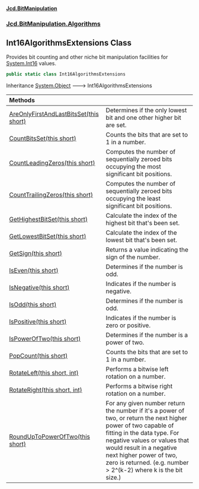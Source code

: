 #### [Jcd.BitManipulation](index.md 'index')

### [Jcd.BitManipulation.Algorithms](Jcd.BitManipulation.Algorithms.md 'Jcd.BitManipulation.Algorithms')

## Int16AlgorithmsExtensions Class

Provides bit counting and other niche bit manipulation facilities
for
[System.Int16](https://docs.microsoft.com/en-us/dotnet/api/System.Int16 'System.Int16')
values.

```csharp
public static class Int16AlgorithmsExtensions
```

Inheritance [System.Object](https://docs.microsoft.com/en-us/dotnet/api/System.Object 'System.Object') &#129106; Int16AlgorithmsExtensions

| Methods                                                                                                                                                                                                                                       |                                                                                                                                                                                                                                                                                                       |
|:----------------------------------------------------------------------------------------------------------------------------------------------------------------------------------------------------------------------------------------------|:------------------------------------------------------------------------------------------------------------------------------------------------------------------------------------------------------------------------------------------------------------------------------------------------------|
| [AreOnlyFirstAndLastBitsSet(this short)](Jcd.BitManipulation.Algorithms.Int16AlgorithmsExtensions.AreOnlyFirstAndLastBitsSet(thisshort).md 'Jcd.BitManipulation.Algorithms.Int16AlgorithmsExtensions.AreOnlyFirstAndLastBitsSet(this short)') | Determines if the only lowest bit and one other higher bit are set.                                                                                                                                                                                                                                   |
| [CountBitsSet(this short)](Jcd.BitManipulation.Algorithms.Int16AlgorithmsExtensions.CountBitsSet(thisshort).md 'Jcd.BitManipulation.Algorithms.Int16AlgorithmsExtensions.CountBitsSet(this short)')                                           | Counts the bits that are set to 1 in a number.                                                                                                                                                                                                                                                        |
| [CountLeadingZeros(this short)](Jcd.BitManipulation.Algorithms.Int16AlgorithmsExtensions.CountLeadingZeros(thisshort).md 'Jcd.BitManipulation.Algorithms.Int16AlgorithmsExtensions.CountLeadingZeros(this short)')                            | Computes the number of sequentially zeroed bits occupying the most significant bit positions.                                                                                                                                                                                                         |
| [CountTrailingZeros(this short)](Jcd.BitManipulation.Algorithms.Int16AlgorithmsExtensions.CountTrailingZeros(thisshort).md 'Jcd.BitManipulation.Algorithms.Int16AlgorithmsExtensions.CountTrailingZeros(this short)')                         | Computes the number of sequentially zeroed bits occupying the least significant bit positions.                                                                                                                                                                                                        |
| [GetHighestBitSet(this short)](Jcd.BitManipulation.Algorithms.Int16AlgorithmsExtensions.GetHighestBitSet(thisshort).md 'Jcd.BitManipulation.Algorithms.Int16AlgorithmsExtensions.GetHighestBitSet(this short)')                               | Calculate the index of the highest bit that's been set.                                                                                                                                                                                                                                               |
| [GetLowestBitSet(this short)](Jcd.BitManipulation.Algorithms.Int16AlgorithmsExtensions.GetLowestBitSet(thisshort).md 'Jcd.BitManipulation.Algorithms.Int16AlgorithmsExtensions.GetLowestBitSet(this short)')                                  | Calculate the index of the lowest bit that's been set.                                                                                                                                                                                                                                                |
| [GetSign(this short)](Jcd.BitManipulation.Algorithms.Int16AlgorithmsExtensions.GetSign(thisshort).md 'Jcd.BitManipulation.Algorithms.Int16AlgorithmsExtensions.GetSign(this short)')                                                          | Returns a value indicating the sign of the number.                                                                                                                                                                                                                                                    |
| [IsEven(this short)](Jcd.BitManipulation.Algorithms.Int16AlgorithmsExtensions.IsEven(thisshort).md 'Jcd.BitManipulation.Algorithms.Int16AlgorithmsExtensions.IsEven(this short)')                                                             | Determines if the number is odd.                                                                                                                                                                                                                                                                      |
| [IsNegative(this short)](Jcd.BitManipulation.Algorithms.Int16AlgorithmsExtensions.IsNegative(thisshort).md 'Jcd.BitManipulation.Algorithms.Int16AlgorithmsExtensions.IsNegative(this short)')                                                 | Indicates if the number is negative.                                                                                                                                                                                                                                                                  |
| [IsOdd(this short)](Jcd.BitManipulation.Algorithms.Int16AlgorithmsExtensions.IsOdd(thisshort).md 'Jcd.BitManipulation.Algorithms.Int16AlgorithmsExtensions.IsOdd(this short)')                                                                | Determines if the number is odd.                                                                                                                                                                                                                                                                      |
| [IsPositive(this short)](Jcd.BitManipulation.Algorithms.Int16AlgorithmsExtensions.IsPositive(thisshort).md 'Jcd.BitManipulation.Algorithms.Int16AlgorithmsExtensions.IsPositive(this short)')                                                 | Indicates if the number is zero or positive.                                                                                                                                                                                                                                                          |
| [IsPowerOfTwo(this short)](Jcd.BitManipulation.Algorithms.Int16AlgorithmsExtensions.IsPowerOfTwo(thisshort).md 'Jcd.BitManipulation.Algorithms.Int16AlgorithmsExtensions.IsPowerOfTwo(this short)')                                           | Determines if the number is a power of two.                                                                                                                                                                                                                                                           |
| [PopCount(this short)](Jcd.BitManipulation.Algorithms.Int16AlgorithmsExtensions.PopCount(thisshort).md 'Jcd.BitManipulation.Algorithms.Int16AlgorithmsExtensions.PopCount(this short)')                                                       | Counts the bits that are set to 1 in a number.                                                                                                                                                                                                                                                        |
| [RotateLeft(this short, int)](Jcd.BitManipulation.Algorithms.Int16AlgorithmsExtensions.RotateLeft(thisshort,int).md 'Jcd.BitManipulation.Algorithms.Int16AlgorithmsExtensions.RotateLeft(this short, int)')                                   | Performs a bitwise left rotation on a number.                                                                                                                                                                                                                                                         |
| [RotateRight(this short, int)](Jcd.BitManipulation.Algorithms.Int16AlgorithmsExtensions.RotateRight(thisshort,int).md 'Jcd.BitManipulation.Algorithms.Int16AlgorithmsExtensions.RotateRight(this short, int)')                                | Performs a bitwise right rotation on a number.                                                                                                                                                                                                                                                        |
| [RoundUpToPowerOfTwo(this short)](Jcd.BitManipulation.Algorithms.Int16AlgorithmsExtensions.RoundUpToPowerOfTwo(thisshort).md 'Jcd.BitManipulation.Algorithms.Int16AlgorithmsExtensions.RoundUpToPowerOfTwo(this short)')                      | For any given number return the number if it's a power of two, or return the next higher power of two capable of fitting in the data type. For negative values or values that would result in a negative next higher power of two, zero is returned. (e.g. number > 2^(k-2) where k is the bit size.) |
